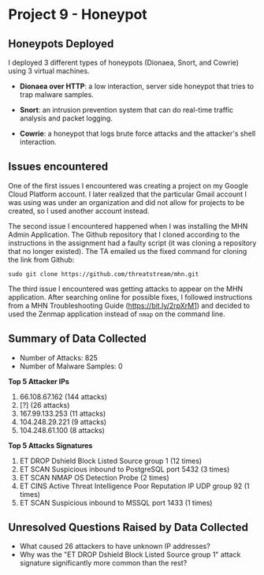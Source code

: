 # Project 9 - Honeypot

## Honeypots Deployed
I deployed 3 different types of honeypots (Dionaea, Snort, and Cowrie) using 3 virtual machines.

- **Dionaea over HTTP**: a low interaction, server side honeypot that tries to trap malware samples.

- **Snort**: an intrusion prevention system that can do real-time traffic analysis and packet logging.

- **Cowrie**: a honeypot that logs brute force attacks and the attacker's shell interaction.


## Issues encountered
One of the first issues I encountered was creating a project on my Google Cloud Platform account. I later realized that the particular Gmail account I was using was under an organization and did not allow for projects to be created, so I used another account instead.

The second issue I encountered happened when I was installing the MHN Admin Application. The Github repository that I cloned according to the instructions in the assignment had a faulty script (it was cloning a repository that no longer existed). The TA emailed us the fixed command for cloning the link from Github:

```
sudo git clone https://github.com/threatstream/mhn.git
```

The third issue I encountered was getting attacks to appear on the MHN application. After searching online for possible fixes, I followed instructions from a MHN Troubleshooting Guide (https://bit.ly/2rpXrM1) and decided to used the Zenmap application instead of ```nmap``` on the command line.

## Summary of Data Collected
- Number of Attacks: 825
- Number of Malware Samples: 0


**Top 5 Attacker IPs**
1. 66.108.67.162 (144 attacks)
2. [?] (26 attacks)
3. 167.99.133.253 (11 attacks)
4. 104.248.29.221 (9 attacks)  
5. 104.248.61.100 (8 attacks)

**Top 5 Attacks Signatures**
1. ET DROP Dshield Block Listed Source group 1 (12 times)
2. ET SCAN Suspicious inbound to PostgreSQL port 5432 (3 times)
3. ET SCAN NMAP OS Detection Probe (2 times)
4. ET CINS Active Threat Intelligence Poor Reputation IP UDP group 92 (1 times)
5. ET SCAN Suspicious inbound to MSSQL port 1433 (1 times)

## Unresolved Questions Raised by Data Collected
- What caused 26 attackers to have unknown IP addresses?
- Why was the "ET DROP Dshield Block Listed Source group 1" attack signature significantly more common than the rest?
